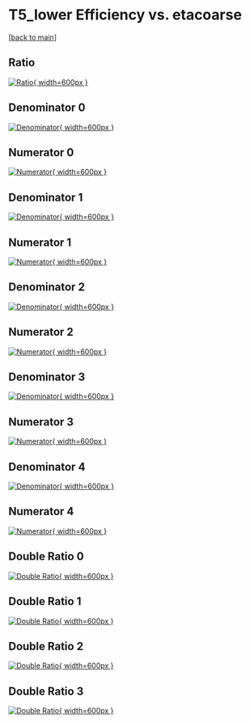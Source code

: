 # T5_lower Efficiency vs. etacoarse

[[back to main](./)]



## Ratio

[![Ratio](../mtv/var/T5_lower_base_321_0_eff_etacoarse.png){ width=600px }](../mtv/var/T5_lower_base_321_0_eff_etacoarse.pdf)

## Denominator 0

[![Denominator](../mtv/den/T5_lower_base_321_0_eff_etacoarse_den0.png){ width=600px }](../mtv/den/T5_lower_base_321_0_eff_etacoarse_den0.pdf)

## Numerator 0

[![Numerator](../mtv/num/T5_lower_base_321_0_eff_etacoarse_num0.png){ width=600px }](../mtv/num/T5_lower_base_321_0_eff_etacoarse_num0.pdf)

## Denominator 1

[![Denominator](../mtv/den/T5_lower_base_321_0_eff_etacoarse_den1.png){ width=600px }](../mtv/den/T5_lower_base_321_0_eff_etacoarse_den1.pdf)

## Numerator 1

[![Numerator](../mtv/num/T5_lower_base_321_0_eff_etacoarse_num1.png){ width=600px }](../mtv/num/T5_lower_base_321_0_eff_etacoarse_num1.pdf)

## Denominator 2

[![Denominator](../mtv/den/T5_lower_base_321_0_eff_etacoarse_den2.png){ width=600px }](../mtv/den/T5_lower_base_321_0_eff_etacoarse_den2.pdf)

## Numerator 2

[![Numerator](../mtv/num/T5_lower_base_321_0_eff_etacoarse_num2.png){ width=600px }](../mtv/num/T5_lower_base_321_0_eff_etacoarse_num2.pdf)

## Denominator 3

[![Denominator](../mtv/den/T5_lower_base_321_0_eff_etacoarse_den3.png){ width=600px }](../mtv/den/T5_lower_base_321_0_eff_etacoarse_den3.pdf)

## Numerator 3

[![Numerator](../mtv/num/T5_lower_base_321_0_eff_etacoarse_num3.png){ width=600px }](../mtv/num/T5_lower_base_321_0_eff_etacoarse_num3.pdf)

## Denominator 4

[![Denominator](../mtv/den/T5_lower_base_321_0_eff_etacoarse_den4.png){ width=600px }](../mtv/den/T5_lower_base_321_0_eff_etacoarse_den4.pdf)

## Numerator 4

[![Numerator](../mtv/num/T5_lower_base_321_0_eff_etacoarse_num4.png){ width=600px }](../mtv/num/T5_lower_base_321_0_eff_etacoarse_num4.pdf)

## Double Ratio 0

[![Double Ratio](../mtv/ratio/T5_lower_base_321_0_eff_etacoarse_ratio0.png){ width=600px }](../mtv/ratio/T5_lower_base_321_0_eff_etacoarse_ratio0.pdf)

## Double Ratio 1

[![Double Ratio](../mtv/ratio/T5_lower_base_321_0_eff_etacoarse_ratio1.png){ width=600px }](../mtv/ratio/T5_lower_base_321_0_eff_etacoarse_ratio1.pdf)

## Double Ratio 2

[![Double Ratio](../mtv/ratio/T5_lower_base_321_0_eff_etacoarse_ratio2.png){ width=600px }](../mtv/ratio/T5_lower_base_321_0_eff_etacoarse_ratio2.pdf)

## Double Ratio 3

[![Double Ratio](../mtv/ratio/T5_lower_base_321_0_eff_etacoarse_ratio3.png){ width=600px }](../mtv/ratio/T5_lower_base_321_0_eff_etacoarse_ratio3.pdf)


